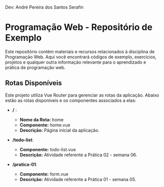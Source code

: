 Dev: André Pereira dos Santos Serafin

# Programação Web - Repositório de Exemplo

Este repositório contém materiais e recursos relacionados à disciplina de Programação Web. Aqui você encontrará códigos de exemplo, exercícios, projetos e qualquer outra informação relevante para o aprendizado e prática de programação web.

## Rotas Disponíveis

Este projeto utiliza Vue Router para gerenciar as rotas da aplicação. Abaixo estão as rotas disponíveis e os componentes associados a elas:

- **/** :
  - **Nome da Rota:** home
  - **Componente:** home.vue
  - **Descrição:** Página inicial da aplicação.

- **/todo-list**:
  - **Componente:** todo-list.vue
  - **Descrição:** Atividade referente a Prática 02 - semana 06.

- **/pratica-01**:
  - **Componente:** form.vue
  - **Descrição:** Atividade referente a Prática 01 - semana 05.